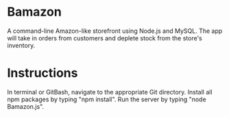 # Bamazon

A command-line Amazon-like storefront using Node.js and MySQL. The app will take in orders from customers and deplete stock from the store's inventory.

# Instructions

In terminal or GitBash, navigate to the appropriate Git directory.  Install all npm packages by typing "npm install".  Run the server by typing "node Bamazon.js".



